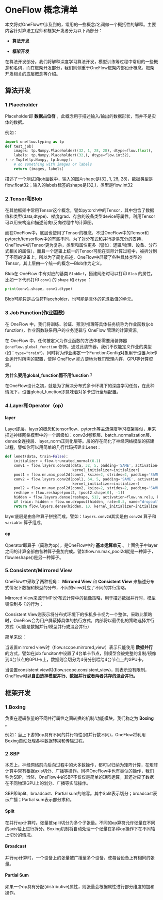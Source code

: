 # OneFlow 概念清单

本文将对OneFlow中涉及到的，常用的一些概念/名词做一个概括性的解释。主要内容针对算法工程师和框架开发者分为以下两部分：

-  **算法开发** 

-  **框架开发** 

在算法开发部分，我们将解释深度学习算法开发，模型训练等过程中常用的一些概念和名词，而在框架开发部分，我们则侧重于OneFlow框架内部设计概念，框架开发相关的底层概念等介绍。



## 算法开发

### 1.Placeholder

Placeholder即 **数据占位符** ，此概念用于描述输入/输出的数据形状，而并不是实体的数据。

例如：

```python
import oneflow.typing as tp
def test_job(
    images: tp.Numpy.Placeholder((32, 1, 28, 28), dtype=flow.float),
    labels: tp.Numpy.Placeholder((32,), dtype=flow.int32),
) -> Tuple[tp.Numpy, tp.Numpy]:
    # do something with images or labels
    return (images, labels)
```

描述了一个测试的job函数中，输入的图片shape是(32, 1, 28, 28)，数据类型是flow.float32；输入的labels标签的shape是(32,)，类型是flow.int32



### 2.Tensor和Blob

在其他框架中常用Tensor这个概念，譬如pytorch中的Tensor，其中包含了数据值和类型(data,dtype)、梯度grad、存放的设备类型device等属性。利用Tensor可以用来构造和描述前向/反向过程中的计算图。

而在OneFlow中，底层也使用了Tensor的概念，不过OneFlow中的Tensor和pytorch/tensorflow中的有些不同，为了对分布式和并行提供充分的支持，OneFlow中的Tensor更为复杂，类型和属性更多（譬如：逻辑/物理、设备、分布式相关的属性），而且一个逻辑上统一的Tensor可能在实际计算过程中，被拆分到了不同的设备上，所以为了简化描述，OneFlow中屏蔽了各种具体类型的Tensor，其上层由一个统一的概念—Blob作为定义。



Blob在 OneFlow 中有对应的基类 `BlobDef`，搭建网络时可以打印 `Blob` 的属性，比如一下代码打印 `conv1` 的 `shape` 和 `dtype` ：

```python
print(conv1.shape, conv1.dtype)
```

Blob可能只是占位符Placeholder，也可能是具体的包含数值的单元。



### 3.Job Function(作业函数)

在 OneFlow 中，我们将训练、验证、预测/推理等具体任务统称为作业函数(job function)，作业函数联系用户的业务逻辑与 OneFlow 管理的计算资源。

在 OneFlow 中，任何被定义为作业函数的方法体都需要用装饰器 `@oneflow.global_function` 修饰，通过此装饰器，我们不仅能定义作业的类型(如：`type="train"`)，同时将为作业绑定一个FunctionConfig对象用于设置Job作业运行时所需的配置，使得 OneFlow 能方便地为我们管理内存、GPU等计算资源。



 **为什么要用global_function而不用function？** 

在OneFlow设计之初，就是为了解决分布式多卡环境下的深度学习任务，在此种情况下，设置global_function即意味着对多卡进行全局配置。



### 4.Layer和Operator（op）

#### layer

Layer即层，layer的概念和tensorflow、pytorch等主流深度学习框架类似，用来描述神经网络模型中的一个层级如：conv2d卷积层、batch_normalization层、dense全连接层、layer_norm正则化层等。层的存在简化了神经网络模型的搭建过程，譬如你可以用简单的几行代码搭建出Lenet：

```python
def lenet(data, train=False):
    initializer = flow.truncated_normal(0.1)
    conv1 = flow.layers.conv2d(data, 32, 5, padding='SAME', activation=flow.nn.relu, name='conv1',
                               kernel_initializer=initializer)
    pool1 = flow.nn.max_pool2d(conv1, ksize=2, strides=2, padding='SAME', name='pool1', data_format='NCHW')
    conv2 = flow.layers.conv2d(pool1, 64, 5, padding='SAME', activation=flow.nn.relu, name='conv2',
                               kernel_initializer=initializer)
    pool2 = flow.nn.max_pool2d(conv2, ksize=2, strides=2, padding='SAME', name='pool2', data_format='NCHW')
    reshape = flow.reshape(pool2, [pool2.shape[0], -1])
    hidden = flow.layers.dense(reshape, 512, activation=flow.nn.relu, kernel_initializer=initializer, name='dense1')
    if train: hidden = flow.nn.dropout(hidden, rate=0.5, name="dropout")
    return flow.layers.dense(hidden, 10, kernel_initializer=initializer, name='dense2')
```

layer底层是由各种算子拼接而成，譬如：`layers.conv2d`其实是由 `conv2d` 算子和 `variable` 算子组成。

#### op

Operator即算子（简称为op），是OneFlow中的 **基本运算单元** 。上面例子中layer之间的计算全部由各种算子叠加完成。譬如flow.nn.max_pool2d就是一种算子，flow.reshape()是另一种算子。



### 5.Consistent/Mirrored View

OneFlow中采取了两种视角： **Mirrored View** 和 **Consistent View** 来描述分布式情况下数据和模型的分布，不同的view对应了不同的并行策略。

Mirrored View来源于MPI分布式计算中的镜像策略，用于描述数据并行时，模型镜像到多卡的行为；

Consistent View则表示将分布式环境下的多机多卡视为一个整体，采取此策略时，OneFlow会为用户屏蔽掉具体的执行方式，内部将以最优化的策略选择并行方式（可能是数据并行/模型并行或混合并行）

简单来说：

当设置mirrored view时（flow.scope.mirrored_view）表示只能使用 **数据并行** 的方式。譬如在job funciton中设置了4台单卡节点，则模型会被完整的复制/镜像到4台节点的GPU卡上，数据则会切分为4份分别喂给4台节点上的GPU卡。

当设置consistent view时(flow.scope.consistent_view)，则表示没有限制，OneFlow**可以自由选择模型并行、数据并行或者两者共存的混合并行。**



## 框架开发

### 1.Boxing

负责在逻辑张量的不同并行属性之间转换的机制/功能模块，我们称之为 **Boxing** 。

例如：当上下游的op具有不同的并行特性(如并行数不同)，OneFlow将利用Boxing自动处理各种数据转换和传输过程。



### 2.SBP

本质上，神经网络前向后向过程中的大多数操作，都可以归纳为矩阵计算，在矩阵计算中常有根据axis切分、广播等操作。同样OneFlow中也有类似的操作，我们称为SBP，当然，OneFlow中的SBP不仅仅是简单的矩阵运算，其还对应了数据在不同物理GPU上的划分、广播等实际操作。

SBP即Split、broadcast、Partial sum的缩写。其中Split表示切分；broadcast表示广播；Partial sum表示部分求和。

#### Split

在并行op计算时，张量被split切分为多个子张量。不同的op算符允许张量在不同的axis轴上进行拆分。Boxing机制将自动处理一个张量在多种op操作下在不同轴上切分的情况。

#### Broadcast

并行op计算时，一个设备上的张量被广播至多个设备，使每台设备上有相同的张量。

#### Partial Sum

如果一个op具有分配(distributive)属性，则张量会根据属性进行部分维度的加和操作。

